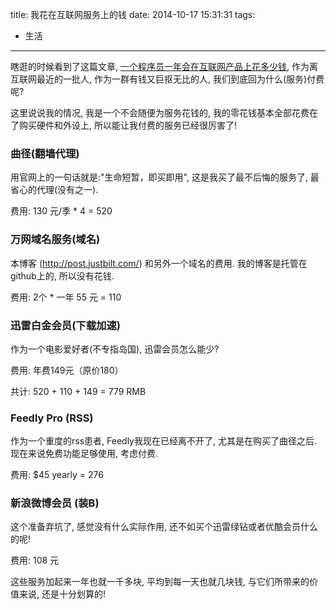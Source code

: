 title: 我花在互联网服务上的钱
date: 2014-10-17 15:31:31
tags:
- 生活
---

瞎逛的时候看到了这篇文章, [一个程序员一年会在互联网产品上花多少钱][1], 作为离互联网最近的一批人, 作为一群有钱又巨抠无比的人, 我们到底回为什么(服务)付费呢?

<!--more-->

这里说说我的情况, 我是一个不会随便为服务花钱的, 我的零花钱基本全部花费在了购买硬件和外设上, 所以能让我付费的服务已经很厉害了!


### 曲径(翻墙代理)

用官网上的一句话就是:"生命短暂，即买即用", 这是我买了最不后悔的服务了, 最省心的代理(没有之一).

费用: 130 元/季 * 4 = 520


### 万网域名服务(域名)

本博客 (http://post.justbilt.com/) 和另外一个域名的费用. 我的博客是托管在github上的, 所以没有花钱.

费用: 2个 * 一年 55 元 = 110


### 迅雷白金会员(下载加速)

作为一个电影爱好者(不专指岛国), 迅雷会员怎么能少?

费用: 年费149元（原价180）

共计: 520 + 110 + 149 = 779 RMB


### Feedly Pro (RSS)

作为一个重度的rss患者, Feedly我现在已经离不开了, 尤其是在购买了曲径之后. 现在来说免费功能足够使用, 考虑付费.

费用:  $45 yearly = 276


### 新浪微博会员 (装B)

这个准备弃坑了, 感觉没有什么实际作用, 还不如买个迅雷绿钻或者优酷会员什么的呢!

费用: 108 元



这些服务加起来一年也就一千多块, 平均到每一天也就几块钱, 与它们所带来的价值来说, 还是十分划算的!




[1]:http://www.vinkyq.com/posts/212217-a-programmer-a-year-how-much-money-spend-on-products-on-the-internet
